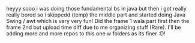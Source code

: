 heyyy sooo i was doing those fundamental bs in java but then i got really really bored so i skippedd (temp) the middle part and started doing Java Swing / awt which is very very fun! 
Did the frame 1 wala part first then the frame 2nd but upload time diff due to me organizing stuff (Rare).
I'll be adding more and more repos to this one w folders as its finer :D!
